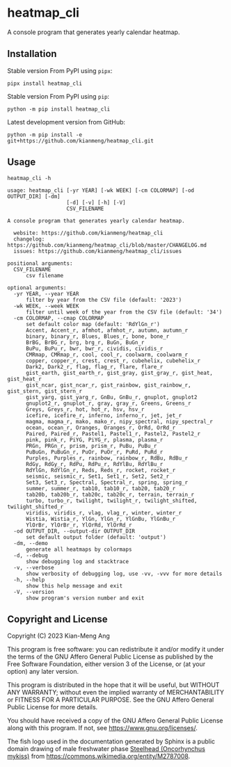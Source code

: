 # heatmap_cli

A console program that generates yearly calendar heatmap.

## Installation

Stable version From PyPI using `pipx`:

```console
pipx install heatmap_cli
```

Stable version From PyPI using `pip`:

```console
python -m pip install heatmap_cli
```

Latest development version from GitHub:

```console
python -m pip install -e git+https://github.com/kianmeng/heatmap_cli.git
```

## Usage

```console
heatmap_cli -h
```

```console
usage: heatmap_cli [-yr YEAR] [-wk WEEK] [-cm COLORMAP] [-od OUTPUT_DIR] [-dm]
                   [-d] [-v] [-h] [-V]
                   CSV_FILENAME

A console program that generates yearly calendar heatmap.

  website: https://github.com/kianmeng/heatmap_cli
  changelog: https://github.com/kianmeng/heatmap_cli/blob/master/CHANGELOG.md
  issues: https://github.com/kianmeng/heatmap_cli/issues

positional arguments:
  CSV_FILENAME
      csv filename

optional arguments:
  -yr YEAR, --year YEAR
      filter by year from the CSV file (default: '2023')
  -wk WEEK, --week WEEK
      filter until week of the year from the CSV file (default: '34')
  -cm COLORMAP, --cmap COLORMAP
      set default color map (default: 'RdYlGn_r')
      Accent, Accent_r, afmhot, afmhot_r, autumn, autumn_r
      binary, binary_r, Blues, Blues_r, bone, bone_r
      BrBG, BrBG_r, brg, brg_r, BuGn, BuGn_r
      BuPu, BuPu_r, bwr, bwr_r, cividis, cividis_r
      CMRmap, CMRmap_r, cool, cool_r, coolwarm, coolwarm_r
      copper, copper_r, crest, crest_r, cubehelix, cubehelix_r
      Dark2, Dark2_r, flag, flag_r, flare, flare_r
      gist_earth, gist_earth_r, gist_gray, gist_gray_r, gist_heat, gist_heat_r
      gist_ncar, gist_ncar_r, gist_rainbow, gist_rainbow_r, gist_stern, gist_stern_r
      gist_yarg, gist_yarg_r, GnBu, GnBu_r, gnuplot, gnuplot2
      gnuplot2_r, gnuplot_r, gray, gray_r, Greens, Greens_r
      Greys, Greys_r, hot, hot_r, hsv, hsv_r
      icefire, icefire_r, inferno, inferno_r, jet, jet_r
      magma, magma_r, mako, mako_r, nipy_spectral, nipy_spectral_r
      ocean, ocean_r, Oranges, Oranges_r, OrRd, OrRd_r
      Paired, Paired_r, Pastel1, Pastel1_r, Pastel2, Pastel2_r
      pink, pink_r, PiYG, PiYG_r, plasma, plasma_r
      PRGn, PRGn_r, prism, prism_r, PuBu, PuBu_r
      PuBuGn, PuBuGn_r, PuOr, PuOr_r, PuRd, PuRd_r
      Purples, Purples_r, rainbow, rainbow_r, RdBu, RdBu_r
      RdGy, RdGy_r, RdPu, RdPu_r, RdYlBu, RdYlBu_r
      RdYlGn, RdYlGn_r, Reds, Reds_r, rocket, rocket_r
      seismic, seismic_r, Set1, Set1_r, Set2, Set2_r
      Set3, Set3_r, Spectral, Spectral_r, spring, spring_r
      summer, summer_r, tab10, tab10_r, tab20, tab20_r
      tab20b, tab20b_r, tab20c, tab20c_r, terrain, terrain_r
      turbo, turbo_r, twilight, twilight_r, twilight_shifted, twilight_shifted_r
      viridis, viridis_r, vlag, vlag_r, winter, winter_r
      Wistia, Wistia_r, YlGn, YlGn_r, YlGnBu, YlGnBu_r
      YlOrBr, YlOrBr_r, YlOrRd, YlOrRd_r
  -od OUTPUT_DIR, --output-dir OUTPUT_DIR
      set default output folder (default: 'output')
  -dm, --demo
      generate all heatmaps by colormaps
  -d, --debug
      show debugging log and stacktrace
  -v, --verbose
      show verbosity of debugging log, use -vv, -vvv for more details
  -h, --help
      show this help message and exit
  -V, --version
      show program's version number and exit
```

## Copyright and License

Copyright (C) 2023 Kian-Meng Ang

This program is free software: you can redistribute it and/or modify it under
the terms of the GNU Affero General Public License as published by the Free
Software Foundation, either version 3 of the License, or (at your option) any
later version.

This program is distributed in the hope that it will be useful, but WITHOUT ANY
WARRANTY; without even the implied warranty of MERCHANTABILITY or FITNESS FOR A
PARTICULAR PURPOSE. See the GNU Affero General Public License for more details.

You should have received a copy of the GNU Affero General Public License along
with this program. If not, see <https://www.gnu.org/licenses/>.

The fish logo used in the documentation generated by Sphinx is a public domain
drawing of male freshwater phase [Steelhead (Oncorhynchus
mykiss)](https://en.wikipedia.org/w/index.php?oldid=1147106962) from
<https://commons.wikimedia.org/entity/M2787008>.
